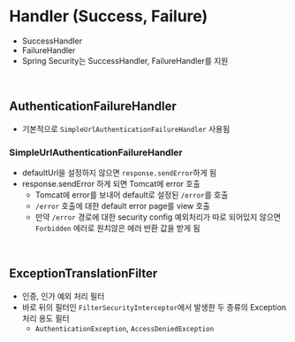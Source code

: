 # Handler (Success, Failure)

- SuccessHandler
- FailureHandler
- Spring Security는 SuccessHandler, FailureHandler를 지원

<br>

## AuthenticationFailureHandler
- 기본적으로 `SimpleUrlAuthenticationFailureHandler` 사용됨

### SimpleUrlAuthenticationFailureHandler
- defaultUrl을 설정하지 않으면 `response.sendError`하게 됨
- response.sendError 하게 되면 Tomcat에 error 호출
  - Tomcat에 error를 보내어 default로 설정된 `/error`를 호출
  - `/error` 호출에 대한 default error page를 view 호출
  - 만약 `/error` 경로에 대한 security config 예외처리가 따로 되어있지 않으면 `Forbidden` 에러로 원치않은 에러 반환 값을 받게 됨


<br>

## ExceptionTranslationFilter
- 인증, 인가 예외 처리 필터
- 바로 뒤의 필터인 `FilterSecurityInterceptor`에서 발생한 두 종류의 Exception 처리 용도 필터
  - `AuthenticationException`, `AccessDeniedException`
